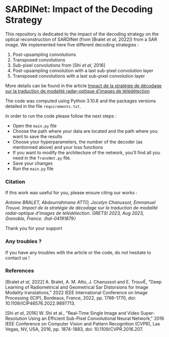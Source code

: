 # SARDINet: Impact of the Decoding Strategy

This repository is dedicated to the impact of the decoding strategy on the optical reconstruction of SARDINet (from [Bralet *et al*, 2022]) from a SAR image. We implemented here five different decoding strategies :

1. Post-upsampling convolutions
2. Transposed convolutions
3. Sub-pixel convolutions from [Shi *et al*, 2016]
4. Post-upsampling convolution with a last sub-pixel convolution layer
5. Transposed convolutions with a last sub-pixel convolution layer

More details can be found in the article [Impact de la stratégie de décodage sur la traduction de modalité radar-optique d'images de télédétection](https://hal.science/hal-04191879)

The code was computed using Python 3.10.6 and the packages versions detailed in the file `requirements.txt`.

In order to run the code please follow the next steps :

* Open the `main.py` file
* Choose the path where your data are located and the path where you want to save the results
* Choose your hyperparameters, the number of the decoder (as mentionned above) and your loss functions
* If you want to modify the architecture of the network, you'll find all you need in the `TransNet.py` file. 
* Save your changes
* Run the `main.py` file

### Citation

If this work was useful for you, please ensure citing our works : 

*Antoine BRALET, Abdourrahmane ATTO, Jocelyn Chanussot, Emmanuel Trouvé. Impact de la stratégie de décodage sur la traduction de modalité radar-optique d'images de télédétection. GRETSI 2023, Aug 2023, Grenoble, France. ⟨hal-04191879⟩*

Thank you for your support

### Any troubles ?

If you have any troubles with the article or the code, do not hesitate to contact us !

### References

[Bralet *et al*, 2022] A. Bralet, A. M. Atto, J. Chanussot and E. TrouvÉ, "Deep Learning of Radiometrical and Geometrical Sar Distorsions for Image Modality translations," 2022 IEEE International Conference on Image Processing (ICIP), Bordeaux, France, 2022, pp. 1766-1770, doi: 10.1109/ICIP46576.2022.9897713.

[Shi *et al*, 2016] W. Shi et al., "Real-Time Single Image and Video Super-Resolution Using an Efficient Sub-Pixel Convolutional Neural Network," 2016 IEEE Conference on Computer Vision and Pattern Recognition (CVPR), Las Vegas, NV, USA, 2016, pp. 1874-1883, doi: 10.1109/CVPR.2016.207.